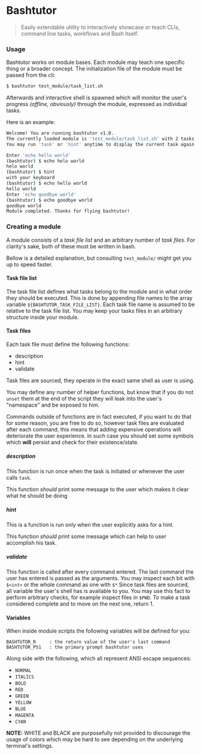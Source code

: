 # Bashtutor
> Easily extendable utility to interactively showcase or teach CLIs, command line tasks, workflows and Bash itself.

### Usage
Bashtutor works on module bases.
Each module may teach one specific thing or a broader concept.
The initialization file of the module must be passed from the cli:
```sh
$ bashtutor test_module/task_list.sh
```
Afterwards and interactive shell is spawned which will monitor the user's
progress _(offline, obviously)_ through the module,
expressed as individual tasks.

Here is an example:
```sh
Welcome! You are running bashtutor v1.0.
The currently loaded module is 'test_module/task_list.sh' with 2 tasks.
You may run 'task' or 'hint' anytime to display the current task again or a help message respectedly.

Enter 'echo hello world'
(bashtutor) $ echo helo world
helo world
(bashtutor) $ hint
with your keyboard
(bashtutor) $ echo hello world
hello world
Enter 'echo goodbye world'
(bashtutor) $ echo goodbye world
goodbye world
Module completed. Thanks for flying bashtutor!
```

### Creating a module
A module consists of a _task file list_ and an arbitrary number of _task files_.
For clarity's sake, both of these must be written in bash.

Bellow is a detailed explanation,
but consulting `test_module/` might get you up to speed faster.

#### Task file list
The task file list defines what tasks belong to the module
and in what order they should be executed.
This is done by appending file names to the array variable `${BASHTUTOR_TASK_FILE_LIST}`.
Each task file name is assumed to be relative to the task file list.
You may keep your tasks files in an arbitrary structure inside your module.

#### Task files
Each task file must define the following functions:
+ description
+ hint
+ validate

Task files are sourced,
they operate in the exact same shell as user is using.

You may define any number of helper functions,
but know that if you do not `unset` them at the end of the script
they will leak into the user's "namespace" and be exposed to him.

Commands outside of functions are in fact executed,
if you want to do that for some reason,
you are free to do so,
however task files are evaluated after each command,
this means that adding expensive operations
will deteriorate the user experience.
In such case you should set some symbols
which **will** persist and check for their existence/state.

##### description
This function is run once when the task is initiated
or whenever the user calls `task`.

This function *should* print some message to the user which makes it clear
what he should be doing

##### hint
This is a function is run only when the user explicitly asks for a hint.

This function *should* print some message which can help to user accomplish his task.

##### validate
This function is called after every command entered.
The last command the user has entered is passed as the arguments.
You may inspect each bit with `$<int>` or the whole command as one with `$*`
Since task files are sourced, all variable the user's shell has is available to you.
You may use this fact to perform arbitrary checks,
for example inspect files in `$PWD`.
To make a task considered complete and to move on the next one, return 1.

#### Variables
When inside module scripts the following variables will be defined for you:

`BASHTUTOR_R     : the return value of the user's last command`
`BASHTUTOR_PS1   : the primary prompt bashtutor uses`

Along side with the following, which all represent ANSI escape sequences:
+ `NORMAL`
+ `ITALICS`
+ `BOLD`
+ `RED`
+ `GREEN`
+ `YELLOW`
+ `BLUE`
+ `MAGENTA`
+ `CYAN`

**NOTE:** WHITE and BLACK are purposefully not provided
to discourage the usage of colors which may be hard to see depending on the
underlying terminal's settings.
